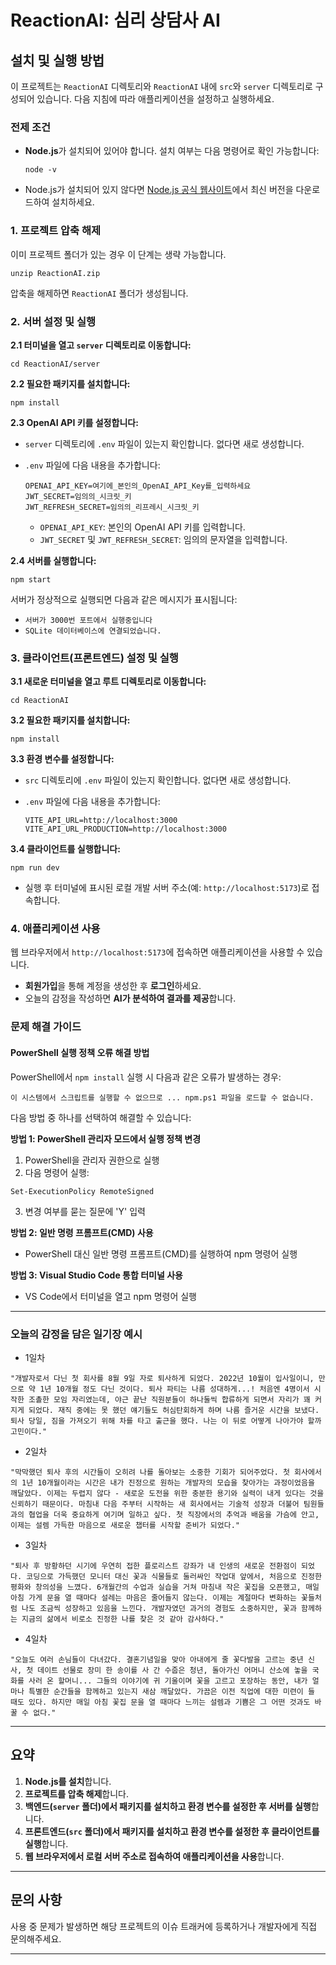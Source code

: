 # ReactionAI: 심리 상담사 AI

## 설치 및 실행 방법

이 프로젝트는 `ReactionAI` 디렉토리와 `ReactionAI` 내에 `src`와 `server` 디렉토리로 구성되어 있습니다. 다음 지침에 따라 애플리케이션을 설정하고 실행하세요.

### **전제 조건**

- **Node.js**가 설치되어 있어야 합니다. 설치 여부는 다음 명령어로 확인 가능합니다:

  ```
  node -v
  ```

- Node.js가 설치되어 있지 않다면 [Node.js 공식 웹사이트](https://nodejs.org/)에서 최신 버전을 다운로드하여 설치하세요.

### **1. 프로젝트 압축 해제**

이미 프로젝트 폴더가 있는 경우 이 단계는 생략 가능합니다.

```
unzip ReactionAI.zip
```

압축을 해제하면 `ReactionAI` 폴더가 생성됩니다.

### **2. 서버 설정 및 실행**

**2.1 터미널을 열고 `server` 디렉토리로 이동합니다:**

```
cd ReactionAI/server
```

**2.2 필요한 패키지를 설치합니다:**

```
npm install
```

**2.3 OpenAI API 키를 설정합니다:**

- `server` 디렉토리에 `.env` 파일이 있는지 확인합니다. 없다면 새로 생성합니다.
- `.env` 파일에 다음 내용을 추가합니다:

  ```
  OPENAI_API_KEY=여기에_본인의_OpenAI_API_Key를_입력하세요
  JWT_SECRET=임의의_시크릿_키
  JWT_REFRESH_SECRET=임의의_리프레시_시크릿_키
  ```

  - `OPENAI_API_KEY`: 본인의 OpenAI API 키를 입력합니다.
  - `JWT_SECRET` 및 `JWT_REFRESH_SECRET`: 임의의 문자열을 입력합니다.

**2.4 서버를 실행합니다:**

```
npm start
```

서버가 정상적으로 실행되면 다음과 같은 메시지가 표시됩니다:

- `서버가 3000번 포트에서 실행중입니다`
- `SQLite 데이터베이스에 연결되었습니다.`

### **3. 클라이언트(프론트엔드) 설정 및 실행**

**3.1 새로운 터미널을 열고 루트 디렉토리로 이동합니다:**

```
cd ReactionAI
```

**3.2 필요한 패키지를 설치합니다:**

```
npm install
```

**3.3 환경 변수를 설정합니다:**

- `src` 디렉토리에 `.env` 파일이 있는지 확인합니다. 없다면 새로 생성합니다.
- `.env` 파일에 다음 내용을 추가합니다:

  ```
  VITE_API_URL=http://localhost:3000
  VITE_API_URL_PRODUCTION=http://localhost:3000
  ```

**3.4 클라이언트를 실행합니다:**

```
npm run dev
```

- 실행 후 터미널에 표시된 로컬 개발 서버 주소(예: `http://localhost:5173`)로 접속합니다.

### **4. 애플리케이션 사용**

웹 브라우저에서 `http://localhost:5173`에 접속하면 애플리케이션을 사용할 수 있습니다.

- **회원가입**을 통해 계정을 생성한 후 **로그인**하세요.
- 오늘의 감정을 작성하면 **AI가 분석하여 결과를 제공**합니다.




### **문제 해결 가이드**

#### PowerShell 실행 정책 오류 해결 방법

PowerShell에서 `npm install` 실행 시 다음과 같은 오류가 발생하는 경우:
```
이 시스템에서 스크립트를 실행할 수 없으므로 ... npm.ps1 파일을 로드할 수 없습니다.
```

다음 방법 중 하나를 선택하여 해결할 수 있습니다:

**방법 1: PowerShell 관리자 모드에서 실행 정책 변경**
1. PowerShell을 관리자 권한으로 실행
2. 다음 명령어 실행:
```
Set-ExecutionPolicy RemoteSigned
```
3. 변경 여부를 묻는 질문에 'Y' 입력

**방법 2: 일반 명령 프롬프트(CMD) 사용**
- PowerShell 대신 일반 명령 프롬프트(CMD)를 실행하여 npm 명령어 실행

**방법 3: Visual Studio Code 통합 터미널 사용**
- VS Code에서 터미널을 열고 npm 명령어 실행

---

### **오늘의 감정을 담은 일기장 예시**

- 1일차

```
"개발자로서 다닌 첫 회사를 8월 9일 자로 퇴사하게 되었다. 2022년 10월이 입사일이니, 만으로 약 1년 10개월 정도 다닌 것이다. 퇴사 파티는 나름 성대하게...! 처음엔 4명이서 시작한 조촐한 모임 자리였는데, 야근 끝난 직원분들이 하나둘씩 합류하게 되면서 자리가 꽤 커지게 되었다. 재직 중에는 못 했던 얘기들도 허심탄회하게 하며 나름 즐거운 시간을 보냈다. 퇴사 당일, 짐을 가져오기 위해 차를 타고 출근을 했다. 나는 이 뒤로 어떻게 나아가야 할까 고민이다."
```

- 2일차

```
"막막했던 퇴사 후의 시간들이 오히려 나를 돌아보는 소중한 기회가 되어주었다. 첫 회사에서의 1년 10개월이라는 시간은 내가 진정으로 원하는 개발자의 모습을 찾아가는 과정이었음을 깨달았다. 이제는 두렵지 않다 - 새로운 도전을 위한 충분한 용기와 실력이 내게 있다는 것을 신뢰하기 때문이다. 마침내 다음 주부터 시작하는 새 회사에서는 기술적 성장과 더불어 팀원들과의 협업을 더욱 중요하게 여기며 일하고 싶다. 첫 직장에서의 추억과 배움을 가슴에 안고, 이제는 설렘 가득한 마음으로 새로운 챕터를 시작할 준비가 되었다."
```

- 3일차

```
"퇴사 후 방황하던 시기에 우연히 접한 플로리스트 강좌가 내 인생의 새로운 전환점이 되었다. 코딩으로 가득했던 모니터 대신 꽃과 식물들로 둘러싸인 작업대 앞에서, 처음으로 진정한 평화와 창의성을 느꼈다. 6개월간의 수업과 실습을 거쳐 마침내 작은 꽃집을 오픈했고, 매일 아침 가게 문을 열 때마다 설레는 마음은 줄어들지 않는다. 이제는 계절마다 변화하는 꽃들처럼 나도 조금씩 성장하고 있음을 느낀다. 개발자였던 과거의 경험도 소중하지만, 꽃과 함께하는 지금의 삶에서 비로소 진정한 나를 찾은 것 같아 감사하다."
``` 

- 4일차

```
"오늘도 여러 손님들이 다녀갔다. 결혼기념일을 맞아 아내에게 줄 꽃다발을 고르는 중년 신사, 첫 데이트 선물로 장미 한 송이를 사 간 수줍은 청년, 돌아가신 어머니 산소에 놓을 국화를 사러 온 할머니... 그들의 이야기에 귀 기울이며 꽃을 고르고 포장하는 동안, 내가 얼마나 특별한 순간들을 함께하고 있는지 새삼 깨달았다. 가끔은 이전 직업에 대한 미련이 들 때도 있다. 하지만 매일 아침 꽃집 문을 열 때마다 느끼는 설렘과 기쁨은 그 어떤 것과도 바꿀 수 없다."
```


---


## 요약

1. **Node.js를 설치**합니다.
2. **프로젝트를 압축 해제**합니다.
3. **백엔드(`server` 폴더)에서 패키지를 설치하고 환경 변수를 설정한 후 서버를 실행**합니다.
4. **프론트엔드(`src` 폴더)에서 패키지를 설치하고 환경 변수를 설정한 후 클라이언트를 실행**합니다.
5. **웹 브라우저에서 로컬 서버 주소로 접속하여 애플리케이션을 사용**합니다.

---

## 문의 사항

사용 중 문제가 발생하면 해당 프로젝트의 이슈 트래커에 등록하거나 개발자에게 직접 문의해주세요.

---
